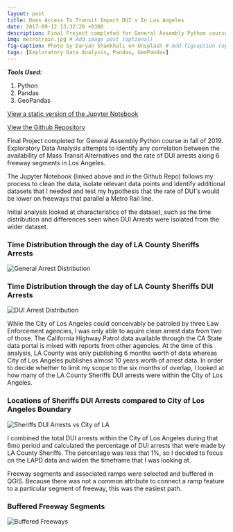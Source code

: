 ```yaml
---
layout: post
title: Does Access To Transit Impact DUI's In Los Angeles
date: 2017-09-12 13:32:20 +0300
description: Final Project completed for General Assembly Python course in fall of 2019. Exploratory Data Analysis attempts to identify any correlation between the availability of Mass Transit Alternatives and the rate of DUI arrests along 6 freeway segments in Los Angeles. # Add post description (optional)
img: metrotrain.jpg # Add image post (optional)
fig-caption: Photo by Daryan Shamkhali on Unsplash # Add figcaption (optional)
tags: [Exploratory Data Analysis, Pandas, GeoPandas]
---
```

***Tools Used:***
1. Python
2. Pandas
3. GeoPandas


[View a static version of the Jupyter Notebook](https://jrhutson.github.io/dui_rate_vs_transit/)

[View the Github Repository](https://github.com/JRHutson/dui_rate_vs_transit)


Final Project completed for General Assembly Python course in fall of 2019. Exploratory Data Analysis attempts to identify any correlation between the availability of Mass Transit Alternatives and the rate of DUI arrests along 6 freeway segments in Los Angeles.

The Jupyter Notebook (linked above and in the Github Repo) follows my process to clean the data, isolate relevant data points and identify additional datasets that I needed and test my hypothesis that the rate of DUI's would be lower on freeways that parallel a Metro Rail line.

Initial analysis looked at characteristics of the dataset, such as the time distribution and differences seen when DUI Arrests were isolated from the wider dataset.

### Time Distribution through the day of LA County Sheriffs Arrests
![General Arrest Distribution]({{site.baseurl}}/assets/img/GAFinalProject/SheriffsArrestsTimeDistribution.png)

### Time Distribution through the day of LA County Sheriffs DUI Arrests
![DUI Arrest Distribution]({{site.baseurl}}/assets/img/GAFinalProject/SheriffsDUIArrestsTimeDistribution.png)

While the City of Los Angeles could conceivably be patroled by three Law Enforcement agencies, I was only able to aquire clean arrest data from two of those. The California Highway Patrol data available through the CA State data portal is mixed with reports from other agencies. At the time of this analysis, LA County was only publishing 6 months worth of data whereas City of Los Angeles publishes almost 10 years worth of arrest data. In order to decide whether to limit my scope to the six months of overlap, I looked at how many of the LA County Sheriffs DUI arrests were within the City of Los Angeles. 

### Locations of Sheriffs DUI Arrests compared to City of Los Angeles Boundary
![Sheriffs DUI Arrests vs City of LA]({{site.baseurl}}/assets/img/GAFinalProject/SheriffsDataVsCityBoundary.png)

I combined the total DUI arrests within the City of Los Angeles during that 6mo period and calculated the percentage of DUI arrests that were made by LA County Sheriffs. The percentage was less that 1%, so I decided to focus on the LAPD data and widen the timeframe that I was looking at.

Freeway segments and associated ramps were selected and buffered in QGIS. Because there was not a common attribute to connect a ramp feature to a particular segment of freeway, this was the easiest path.

### Buffered Freeway Segments
![Buffered Freeways]({{site.baseurl}}/assets/img/GAFinalProject/BufferedFreeways.png)
